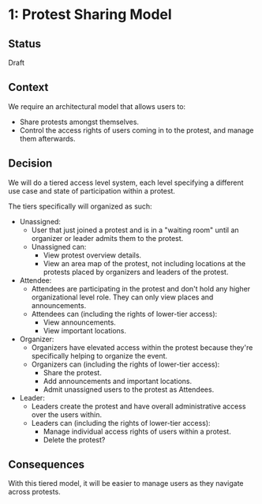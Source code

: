# 1: Protest Sharing Model

## Status

Draft

## Context

We require an architectural model that allows users to:

- Share protests amongst themselves.
- Control the access rights of users coming in to the protest, and manage them afterwards.

## Decision

We will do a tiered access level system, each level specifying a different use case and state of participation within a protest.

The tiers specifically will organized as such:

- Unassigned:
  - User that just joined a protest and is in a "waiting room" until an organizer or leader admits them to the protest.
  - Unassigned can:
    - View protest overview details.
    - View an area map of the protest, not including locations at the protests placed by organizers and leaders of the protest.
- Attendee:
  - Attendees are participating in the protest and don't hold any higher organizational level role. They can only view places and announcements.
  - Attendees can (including the rights of lower-tier access):
    - View announcements.
    - View important locations.
- Organizer:
  - Organizers have elevated access within the protest because they're specifically helping to organize the event.
  - Organizers can (including the rights of lower-tier access):
    - Share the protest.
    - Add announcements and important locations.
    - Admit unassigned users to the protest as Attendees.
- Leader:
  - Leaders create the protest and have overall administrative access over the users within.
  - Leaders can (including the rights of lower-tier access):
    - Manage individual access rights of users within a protest.
    - Delete the protest?

## Consequences

With this tiered model, it will be easier to manage users as they navigate across protests.
